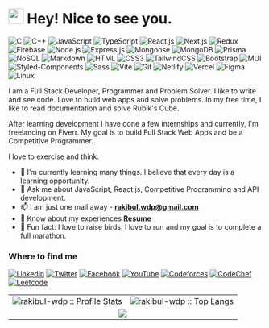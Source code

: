 <h1><img src="https://emojis.slackmojis.com/emojis/images/1531849430/4246/blob-sunglasses.gif?1531849430" width="30"/> Hey! Nice to see you.</h1>

![C](https://img.shields.io/badge/C-00589D?style=flat-square&logo=c&logoColor=white)
![C++](https://img.shields.io/badge/C++-00589D?style=flat-square&logo=cplusplus&logoColor=white)
![JavaScript](https://img.shields.io/badge/JavaScript-F7DF1E?style=flat-square&logo=javascript&logoColor=black)
![TypeScript](https://img.shields.io/badge/TypeScript-007ACC?style=flat-square&logo=typescript&logoColor=white)
![React.js](https://img.shields.io/badge/React.js-0081CB?style=flat-square&logo=react&logoColor=61DAFB)
![Next.js](https://img.shields.io/badge/Next.js-fff?style=flat-square&logo=next.js&logoColor=black)
![Redux](https://img.shields.io/badge/Redux-764ABC?style=flat-square&logo=redux&logoColor=white)
![Firebase](https://img.shields.io/badge/Firebase-FFCB78?style=flat-square&logo=firebase&logoColor=F58310)
![Node.js](https://img.shields.io/badge/Node.js-43853D?style=flat-square&logo=node.js&logoColor=white)
![Express.js](https://img.shields.io/badge/Express.js-828282?style=flat-square&logo=express&logoColor=white)
![Mongoose](https://img.shields.io/badge/Mongoose-890000?style=flat-square&logo=mongoose&logoColor=white)
![MongoDB](https://img.shields.io/badge/MongoDB-07AC4F?style=flat-square&logo=mongodb&logoColor=white)
![Prisma](https://img.shields.io/badge/Prisma-0C344B?style=flat-square&logo=prisma&logoColor=white)
![NoSQL](https://img.shields.io/badge/NoSQL-2577C9?style=flat-square&logo=nosql&logoColor=white)
![Markdown](https://img.shields.io/badge/Markdown-000000?style=flat-square&logo=markdown&logoColor=white)
![HTML](https://img.shields.io/badge/HTML5-E34F26?style=flat-square&logo=html5&logoColor=white)
![CSS3](https://img.shields.io/badge/CSS3-1572B6?style=flat-square&logo=css3&logoColor=white)
![TailwindCSS](https://img.shields.io/badge/Tailwind_CSS-38B2AC?style=flat-square&logo=tailwind-css&logoColor=white)
![Bootstrap](https://img.shields.io/badge/Bootstrap-563D7C?style=flat-square&logo=bootstrap&logoColor=white)
![MUI](https://img.shields.io/badge/MUI-007FFF?style=flat-square&logo=mui&logoColor=white)
![Styled-Components](https://img.shields.io/badge/StyledComponents-E68E7E?style=flat-square&logo=styledcomponents&logoColor=white)
![Sass](https://img.shields.io/badge/Sass-CE679A?style=flat-square&logo=sass&logoColor=white)
![Vite](https://img.shields.io/badge/Vite-593D88?style=flat-square&logo=vite&logoColor=white)
![Git](https://img.shields.io/badge/Git-F05030?style=flat-square&logo=git&logoColor=white)
![Netlify](https://img.shields.io/badge/Netlify-00C7B7?style=flat-square&logo=netlify&logoColor=white)
![Vercel](https://img.shields.io/badge/Vercel-000000?style=flat-square&logo=vercel&logoColor=white)
![Figma](https://img.shields.io/badge/Figma-FF7262?style=flat-square&logo=figma&logoColor=white)
![Linux](https://img.shields.io/badge/Linux-F5BE04?style=flat-square&logo=linux&logoColor=black)

I am a Full Stack Developer, Programmer and Problem Solver. I like to write and see code. Love to build web apps and solve problems. In my free time, I like to read documentation and solve Rubik's Cube.

After learning development I have done a few internships and currently, I'm freelancing on Fiverr. My goal is to build Full Stack Web Apps and be a Competitive Programmer.

I love to exercise and think.

- 🌱 I’m currently learning many things. I believe that every day is a learning opportunity.
- 💬 Ask me about JavaScript, React.js, Competitive Programming and API development.
- 📫 I am just one mail away - **rakibul.wdp@gmail.com**
- 📄 Know about my experiences **[Resume](https://drive.google.com/file/d/1l-L8IO0F3ExL4EbyDMYFVZlku5840MZz/view?usp=drive_link)**
- :partying_face: Fun fact: I love to raise birds, I love to run and my goal is to complete a full marathon.

### Where to find me
[![Linkedin](https://img.shields.io/badge/LinkedIn-0077B5?style=flat-square&logo=linkedin&logoColor=white)](https://www.linkedin.com/in/rakibul-wdp)
[![Twitter](https://img.shields.io/badge/Twitter-1DA1F2?style=flat-square&logo=twitter&logoColor=white)](https://x.com/rakibul_wdp)
[![Facebook](https://img.shields.io/badge/Facebook-1877F2?style=flat-square&logo=facebook&logoColor=white)](https://www.facebook.com/rakibul.wdp)
[![YouTube](https://img.shields.io/badge/YouTube-FF0000?style=flat-square&logo=youtube&logoColor=white)](https://www.youtube.com/@rakibul-wdp)
[![Codeforces](https://img.shields.io/badge/Codeforces-fff?style=flat-square&logo=codeforces&logoColor=B91D24)](https://codeforces.com/profile/rakibul-wdp)
[![CodeChef](https://img.shields.io/badge/CodeChef-855A49?style=flat-square&logo=codechef&logoColor=ffffff)](https://www.codechef.com/users/rakibulwdp)
[![Leetcode](https://img.shields.io/badge/LeetCode-404040?style=flat-square&logo=LeetCode&logoColor=)](https://leetcode.com/u/rakibul-wdp)

<div align="center">
   <table>
     <tr>
       <td><img alt="rakibul-wdp :: Profile Stats" src="https://github-readme-stats.vercel.app/api?username=rakibul-wdp&theme=blue-green&amp;show_icons=true&amp;count_private=true&amp;hide_border=true" /></td>
       <td><img alt="rakibul-wdp :: Top Langs" src="https://github-readme-stats.vercel.app/api/top-langs/?username=rakibul-wdp&langs_count=14&theme=blue-green&layout=compact&hide=html"> </td>
     </tr>
<tr>
        <td colspan="2" align="center"><img  align="center" src="https://github-readme-streak-stats.herokuapp.com?user=rakibul-wdp&theme=blue-green&hide_border=true"></td>
     </tr>
   </table>
</div>
